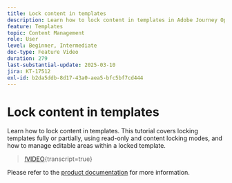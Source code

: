 ```yaml
---
title: Lock content in templates
description: Learn how to lock content in templates in Adobe Journey Optimizer (AJO). This tutorial covers locking templates fully or partially, using read-only and content locking modes, and how to manage editable areas within a locked template.
feature: Templates
topic: Content Management
role: User
level: Beginner, Intermediate
doc-type: Feature Video
duration: 279
last-substantial-update: 2025-03-10
jira: KT-17512
exl-id: b2da5ddb-8d17-43a0-aea5-bfc5bf7cd444
---
```

# Lock content in templates

Learn how to lock content in templates. This tutorial covers locking templates fully or partially, using read-only and content locking modes, and how to manage editable areas within a locked template.

>[!VIDEO](https://video.tv.adobe.com/v/3451591/?learn=on&enablevpops){transcript=true}

Please refer to the [product documentation](https://experienceleague.adobe.com/en/docs/journey-optimizer/using/content-management/content-templates/content-locking
) for more information.
